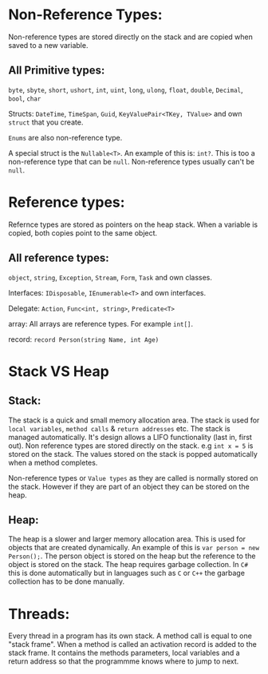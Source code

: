 # Non-Reference Types:
Non-reference types are stored directly on the stack and are copied when saved to a new variable.

## All Primitive types: 
`byte`, `sbyte`, `short`, `ushort`, `int`, `uint`, `long`, `ulong`, `float`, `double`, `Decimal`, `bool`, `char`

Structs: `DateTime`, `TimeSpan`, `Guid`, `KeyValuePair<TKey, TValue>` and own `struct` that you create.

`Enums` are also non-reference type.

A special struct is the `Nullable<T>`. An example of this is: `int?`. This is too a non-reference type that can be `null`. Non-reference types usually can't be `null`.


# Reference types:
Refernce types are stored as pointers on the heap stack. When a variable is copied, both copies point to the same object.

## All reference types:
`object`, `string`, `Exception`, `Stream`, `Form`, `Task` and own classes.

Interfaces: `IDisposable`, `IEnumerable<T>` and own interfaces.

Delegate: `Action`, `Func<int, string>`, `Predicate<T>`

array: All arrays are reference types. For example `int[]`.

record: `record Person(string Name, int Age)`


# Stack VS Heap
## Stack:
The stack is a quick and small memory allocation area. 
The stack is used for `local variables`, `method calls` & `return addresses` etc.
The stack is managed automatically. It's design allows a LIFO functionality (last in, first out).
Non reference types are stored directly on the stack. e.g `int x = 5` is stored on the stack.
The values stored on the stack is popped automatically when a method completes. 

Non-reference types or `Value types` as they are called is normally stored on the stack. However if they are part of an object they can be stored on the heap.

## Heap:
The heap is a slower and larger memory allocation area. This is used for objects that are created dynamically.
An example of this is `var person = new Person();`. The person object is stored on the heap but the reference to the object is stored on the stack.
The heap requires garbage collection. In `C#` this is done automatically but in languages such as `C` or `C++` the garbage collection has to be done manually.

# Threads:
Every thread in a program has its own stack. A method call is equal to one "stack frame". When a method is called an activation record is added to the stack frame. It contains the methods parameters, local variables and a return address so that the programmme knows where to jump to next.

